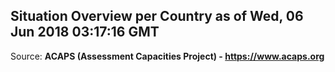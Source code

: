 ## Situation Overview per Country as of Wed, 06 Jun 2018 03:17:16 GMT

Source: **ACAPS (Assessment Capacities Project) - https://www.acaps.org**